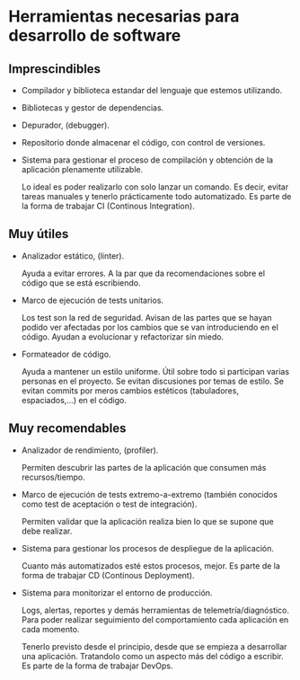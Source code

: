 # Herramientas necesarias para desarrollo de software

## Imprescindibles

- Compilador y biblioteca estandar del lenguaje que estemos utilizando.

- Bibliotecas y gestor de dependencias.

- Depurador, (debugger).

- Repositorio donde almacenar el código, con control de versiones.

- Sistema para gestionar el proceso de compilación y obtención de la aplicación plenamente utilizable.

  Lo ideal es poder realizarlo con solo lanzar un comando. Es decir, evitar tareas manuales y tenerlo prácticamente todo automatizado. Es parte de la forma de trabajar CI (Continous Integration).

## Muy útiles

- Analizador estático, (linter).

  Ayuda a evitar errores. A la par que da recomendaciones sobre el código que se está escribiendo.

- Marco de ejecución de tests unitarios.

  Los test son la red de seguridad. Avisan de las partes que se hayan podido ver afectadas por los cambios que se van introduciendo en el código. Ayudan a evolucionar y refactorizar sin miedo.

- Formateador de código.

  Ayuda a mantener un estilo uniforme. Útil sobre todo si participan varias personas en el proyecto. Se evitan discusiones por temas de estilo. Se evitan commits por meros cambios estéticos (tabuladores, espaciados,...) en el código.

## Muy recomendables

- Analizador de rendimiento, (profiler).

  Permiten descubrir las partes de la aplicación que consumen más recursos/tiempo.

- Marco de ejecución de tests extremo-a-extremo (también conocidos como test de aceptación o test de integración).

  Permiten validar que la aplicación realiza bien lo que se supone que debe realizar.

- Sistema para gestionar los procesos de despliegue de la aplicación.

  Cuanto más automatizados esté estos procesos, mejor. Es parte de la forma de trabajar CD (Continous Deployment).

- Sistema para monitorizar el entorno de producción.

  Logs, alertas, reportes y demás herramientas de telemetría/diagnóstico. Para poder realizar seguimiento del comportamiento cada aplicación en cada momento.
  
  Tenerlo previsto desde el principio, desde que se empieza a desarrollar una aplicación. Tratandolo como un aspecto más del código a escribir. Es parte de la forma de trabajar DevOps.
